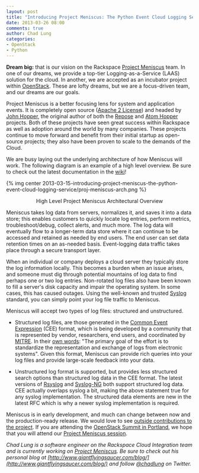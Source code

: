```yaml
---
layout: post
title: "Introducing Project Meniscus: The Python Event Cloud Logging Service"
date: 2013-03-26 08:00
comments: true
author: Chad Lung
categories:
- OpenStack
- Python
---
```


**Dream big:** that is our vision on the Rackspace [Project Meniscus](http://projectmeniscus.org) team. In one of our dreams, we
provide a top-tier Logging-as-a-Service (LAAS) solution for the cloud.
In another, we are accepted as an incubator project within
[OpenStack](http://opnstack.org). These are lofty dreams, but we are a
focus-driven team, and our dreams are our goals.

Project Meniscus is a better focusing lens for system and application
events. It is completely open source ([Apache 2 License](http://www.apache.org/licenses/LICENSE-2.0.html)) and headed by
[John Hopper](https://github.com/zinic/), the original author of both
the [Repose](http://openrepose.org) and [Atom Hopper](http://atomhopper.org) projects. Both of these projects have
seen great success within Rackspace as well as adoption around the world
by many companies. These projects continue to move forward and benefit
from their initial startup as open- source projects; they also have been
proven to scale to the demands of the Cloud.

<!-- more -->

We are busy laying out the underlying architecture of how Meniscus will
work. The following diagram is an example of a high level overview. Be
sure to check out the latest documentation in the
[wiki](https://github.com/ProjectMeniscus/meniscus/wiki)!

{% img center 2013-03-15-introducing-project-meniscus-the-python-event-cloud-logging-service/proj-meniscus-arch.png %}
<p style="text-align: center">High Level Project Meniscus Architectural Overview</p>

Meniscus takes log data from servers, normalizes it, and saves it into a
data store; this enables customers to quickly locate log entries,
perform metrics, troubleshoot/debug, collect alerts, and much more. The
log data will eventually flow to a longer-term data store where it can
continue to be accessed and retained as needed by end users. The end
user can set data retention times on an as-needed basis. Event-logging
data traffic takes place through a secure transport layer.

When an individual or company deploys a cloud server they typically
store the log information locally. This becomes a burden when an issue
arises, and someone must dig through potential mountains of log data to
find perhaps one or two log entries. Non-rotated log files also have
been known to fill a server's disk capacity and impair the operating
system. In some cases, this has caused outages. Using the well-known and
trusted [Syslog](http://en.wikipedia.org/wiki/Syslog) standard, you can
simply point your log file traffic to Meniscus.

Meniscus will accept two types of log files: structured and
unstructured.

* Structured log files, are those generated in the [Common Event Expression](http://cee.mitre.org/) (CEE) format, which is being
developed by a community that is represented by vendor, researchers, end
users, and coordinated by [MITRE](http://mitre.org/). In their [own words](http://cee.mitre.org/about/faqs.html#a1): "The primary goal of
the effort is to standardize the representation and exchange of logs
from electronic systems". Given this format, Meniscus can provide rich
queries into your log files and provide large-scale feedback into your
data.

* Unstructured log format is supported, but provides less structured
search options than structured log data in the CEE format. The latest
versions of [Rsyslog](http://www.rsyslog.com/) and
[Syslog-NG](http://www.balabit.com/network-security/syslog-ng) both
support structured log data. CEE actually overlaps syslog a bit, making
the above statement true for any syslog implementation. The structured
data elements are new in the latest RFC which is why a newer syslog
implementation is required.

Meniscus is in early development, and much can change between now and
the production-ready release. We would love to see [outside contributions to the project](https://github.com/ProjectMeniscus/meniscus/). If you are
attending the [OpenStack Summit in Portland](http://www.openstack.org/summit/portland-2013/), we hope that
you will attend our [Project Meniscus session](http://openstacksummitapril2013.sched.org/event/25d55fb7629c5d88341354febb130f55#.UUkhGxiGs70).

_Chad Lung is a software engineer on the Rackspace Cloud Integration team and is currently working on [Project Meniscus](http://projectmeniscus.org). Be sure to check out his personal blog at [http://www.giantflyingsaucer.com/blog/](http://www.giantflyingsaucer.com/blog/) and follow [@chadlung](https://twitter.com/chadlung) on Twitter._
